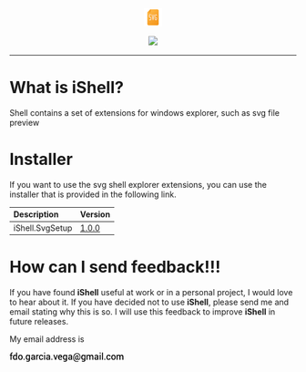 <p align="center">
  <img src="https://github.com/iAJTin/iShell/blob/main/assets/icon.png" height="32">
</p>
<p align="center">
  <a href="https://github.com/iAJTin/iShell">
    <img src="https://img.shields.io/badge/iTin-iShell-green.svg?style=flat"/>
  </a>
</p>

***

# What is iShell?
Shell contains a set of extensions for windows explorer, such as svg file preview

# Installer

If you want to use the svg shell explorer extensions, you can use the installer that is provided in the following link.

|Description|Version|
|:------|:------|
|iShell.SvgSetup| [1.0.0] |


# How can I send feedback!!!

If you have found **iShell** useful at work or in a personal project, I would love to hear about it. If you have decided not to use **iShell**, please send me and email stating why this is so. I will use this feedback to improve **iShell** in future releases.

My email address is 

![email.png][email] 


[1.0.0]: https://github.com/iAJTin/iShell/tree/main/deliverables/Svg/v1.0.0 
[email]: ./assets/email.png "email"

